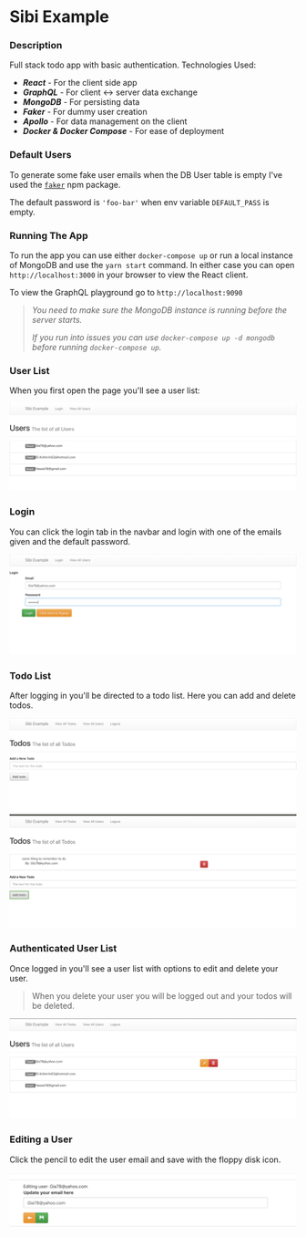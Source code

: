 # Sibi Example

### Description
Full stack todo app with basic authentication.
Technologies Used:
- ***React*** - For the client side app
- ***GraphQL*** - For client <-> server data exchange
- ***MongoDB*** - For persisting data
- ***Faker*** - For dummy user creation
- ***Apollo*** - For data management on the client
- ***Docker & Docker Compose*** - For ease of deployment

### Default Users

To generate some fake user emails when the DB User table is empty I've used the [`faker`](https://github.com/marak/Faker.js/) npm package.

The default password is `'foo-bar'` when env variable `DEFAULT_PASS` is empty.

### Running The App

To run the app you can use either `docker-compose up` or
run a local instance of MongoDB and use the `yarn start` command.
In either case you can open `http://localhost:3000` in your browser to view the React client.

To view the GraphQL playground go to `http://localhost:9090`

> *You need to make sure the MongoDB instance is running before the server starts.*
>
> *If you run into issues you can use `docker-compose up -d mongodb` before
running `docker-compose up`.*

### User List
When you first open the page you'll see a user list:

![user_list](./images/user-list.png)

### Login

You can click the login tab in the navbar
and login with one of the emails given and the default password.

![login](./images/login.png)

### Todo List

After logging in you'll be directed to a todo list.
Here you can add and delete todos.

![empty-todo-list](./images/empty-todo-list.png)
![todo-list](./images/todo-list.png)

### Authenticated User List

Once logged in you'll see a user list with options to edit and delete your user.
> When you delete your user you will be logged out and your todos will be deleted.

![logged-in-user-list](./images/logged-in-user-list.png)

### Editing a User

Click the pencil to edit the user email and save with the floppy disk icon.

![edit-user](./images/edit-user.png)
